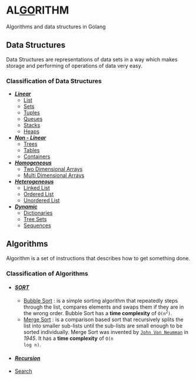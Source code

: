 # AL[GO](#)RITHM
Algorithms and data structures in Golang

## Data Structures

Data Structures are representations of data sets in a way which makes storage and performing of operations of data very easy.

### Classification of Data Structures

- _**[Linear](src/data_structures/linear)**_
  - [List](src/data_structures/linear/list/list.go)
  - [Sets](src/data_structures/linear/set/set.go)
  - [Tuples](src/data_structures/linear/tuple/tuple.go)
  - [Queues](#)
  - [Stacks](#)
  - [Heaps](#)
- _**[Non - Linear](#)**_
  - [Trees](#)
  - [Tables](#)
  - [Containers](#)
- _**[Homogeneous](#)**_
  - [Two Dimensional Arrays](#)
  - [Multi Dimensional Arrays](#)
- _**[Heterogeneous](#)**_
  - [Linked List](#)
  - [Ordered List](#)
  - [Unordered List](#)
- _**[Dynamic](#)**_
  - [Dictionaries](#)
  - [Tree Sets](#)
  - [Sequences](#)

## Algorithms

Algorithm is a set of instructions that describes how to get something done.

### Classification of Algorithms

- #### [*SORT*](src/algorithms/sort)
  - [Bubble Sort](src/algorithms/sort/bubbleSort/bubbleSort.go) : is a simple sorting algorithm that repeatedly steps through the list, compares elements and swaps them if they are in the wrong order. Bubble Sort has a **time complexity** of <code>O(n<sup>2</sup>)</code>.
  - [Merge Sort](src/algorithms/sort/mergeSort/mergeSort.go) : is a comparison based sort that recursively splits the list into smaller sub-lists until the sub-lists are small enough to be sorted individually. Merge Sort was invented by [`John Von Neumman`](https://en.wikipedia.org/wiki/John_von_Neumann) in _1945_. It has a **time complexity** of <code>O(n log n)</code>.
- #### [*Recursion*](#)
- [Search](#)
